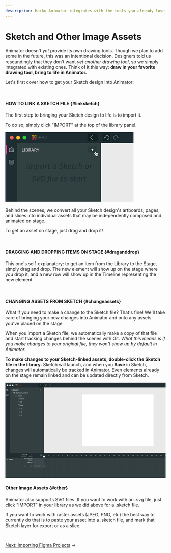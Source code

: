 ```yaml
---
description: Haiku Animator integrates with the tools you already love. Draw in Sketch, bring to life in Animator. Let's start by covering how to get your Sketch design into Animator.
---
```


# Sketch and Other Image Assets

Animator doesn't _yet_ provide its own drawing tools. Though we plan to add some in the future, this was an intentional decision.  Designers told us resoundingly that they don't want _yet another drawing tool_, so we simply integrated with existing ones.  Think of it this way:  **draw in your favorite drawing tool, bring to life in Animator.**

Let's first cover how to get your Sketch design into Animator:

<br>

#### HOW TO LINK A SKETCH FILE {#linksketch}

The first step to bringing your Sketch design to life is to import it.

To do so, simply click "IMPORT" at the top of the library panel.

![](/assets/import-sketch.jpg)

Behind the scenes, we convert all your Sketch design's artboards, pages, and slices into individual assets that may be independently composed and animated on stage.

To get an asset on stage, just drag and drop it!

<br>

#### DRAGGING AND DROPPING ITEMS ON STAGE {#draganddrop}

This one's self-explanatory:  to get an item from the Library to the Stage, simply drag and drop.  The new element will show up on the stage where you drop it, and a new row will show up in the Timeline representing the new element.

<br>

#### CHANGING ASSETS FROM SKETCH {#changeassets}

What if you need to make a change to the Sketch file? That's fine! We'll take care of bringing your new changes into Animator and onto any assets you've placed on the stage.

When you import a Sketch file, we automatically make a copy of that file and start tracking changes behind the scenes with Git.  _What this means is if you make changes to your original file, they won't show up by default in Animator._

**To make changes to your Sketch-linked assets, double-click the Sketch file in the library.**  Sketch will launch, and when you **Save** in Sketch, changes will automatically be tracked in Animator. Even elements already on the stage remain linked and can be updated directly from Sketch.

![](/assets/open-sketch.gif)

#### Other Image Assets {#other}

Animator also supports SVG files. If you want to work with an .svg file, just click "IMPORT" in your library as we did above for a .sketch file.

If you want to work with raster assets (JPEG, PNG, etc) the best way to currently do that is to paste your asset into a .sketch file, and mark that Sketch layer for export or as a slice.

<br>

[Next: Importing Figma Projects](/using-haiku/importing-figma-projects.md) &rarr;
